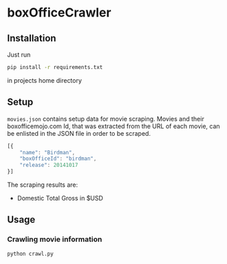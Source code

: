 # boxOfficeCrawler

## Installation

Just run 

```bash
pip install -r requirements.txt
```

in projects home directory

## Setup

`movies.json` contains setup data for movie scraping. Movies and their boxofficemojo.com Id, that was extracted from the URL of each movie, can be enlisted in the JSON file in order to be scraped.

```javascript
[{
	"name": "Birdman",
	"boxOfficeId": "birdman",
	"release": 20141017
}]
```

The scraping results are:

* Domestic Total Gross in $USD

## Usage

### Crawling movie information

```python
python crawl.py
```